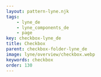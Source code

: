 ```yaml
---
layout: pattern-lyne.njk
tags: 
    - lyne_de
    - lyne_components_de
    - page
key: checkbox-lyne_de
title: Checkbox
parent: checkbox-folder-lyne_de
image: lyne/overview/checkbox.webp
keywords: checkbox
order: 130
---
```

